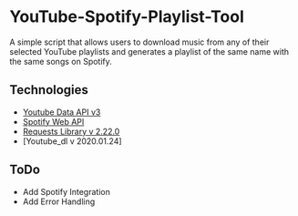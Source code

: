 # YouTube-Spotify-Playlist-Tool
A simple script that allows users to download music from any of their selected YouTube playlists and generates a playlist of the same name with the same songs on Spotify.

## Technologies
* [Youtube Data API v3]
* [Spotify Web API]
* [Requests Library v 2.22.0]
* [Youtube_dl v 2020.01.24]

## ToDo
* Add Spotify Integration
* Add Error Handling

[Youtube Data API v3]: <https://developers.google.com/youtube/v3>
[Spotify Web API]: <https://developer.spotify.com/documentation/web-api/>
[Requests Library v 2.22.0]: <https://requests.readthedocs.io/en/master/>




